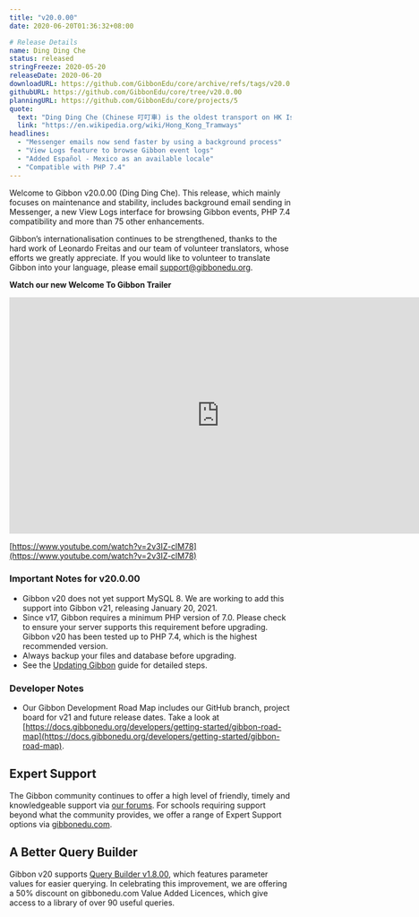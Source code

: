```yaml
---
title: "v20.0.00"
date: 2020-06-20T01:36:32+08:00

# Release Details
name: Ding Ding Che
status: released
stringFreeze: 2020-05-20
releaseDate: 2020-06-20
downloadURL: https://github.com/GibbonEdu/core/archive/refs/tags/v20.0.00.zip
githubURL: https://github.com/GibbonEdu/core/tree/v20.0.00
planningURL: https://github.com/GibbonEdu/core/projects/5
quote:
  text: "Ding Ding Che (Chinese 叮叮車) is the oldest transport on HK Island. In addition to being used by commuters, the system is popular with tourists, and is one of the most environmentally friendly ways of travelling in the city. Hong Kong people informally call the tramway the \"Ding Ding\" (叮叮), in reference to the double-bell ring used by the trams to warn pedestrians of their approach."
  link: "https://en.wikipedia.org/wiki/Hong_Kong_Tramways"
headlines:
  - "Messenger emails now send faster by using a background process"
  - "View Logs feature to browse Gibbon event logs"
  - "Added Español - Mexico as an available locale"
  - "Compatible with PHP 7.4"
---
```


Welcome to Gibbon v20.0.00 (Ding Ding Che). This release, which mainly focuses on maintenance and stability, includes background email sending in Messenger, a new View Logs interface for browsing Gibbon events, PHP 7.4 compatibility and more than 75 other enhancements.

Gibbon’s internationalisation continues to be strengthened, thanks to the hard work of Leonardo Freitas and our team of volunteer translators, whose efforts we greatly appreciate. If you would like to volunteer to translate Gibbon into your language, please email [support@gibbonedu.org](mailto:support@gibbonedu.org).

**Watch our new Welcome To Gibbon Trailer**

<iframe width="750" height="422" src="https://www.youtube.com/embed/2v3IZ-clM78" frameborder="0" allow="accelerometer; autoplay; encrypted-media; gyroscope; picture-in-picture" allowfullscreen></iframe>

[https://www.youtube.com/watch?v=2v3IZ-clM78](https://www.youtube.com/watch?v=2v3IZ-clM78)


### Important Notes for v20.0.00

- Gibbon v20 does not yet support MySQL 8. We are working to add this support into Gibbon v21, releasing January 20, 2021.
- Since v17, Gibbon requires a minimum PHP version of 7.0. Please check to ensure your server supports this requirement before upgrading. Gibbon v20 has been tested up to PHP 7.4, which is the highest recommended version.
- Always backup your files and database before upgrading.
- See the [Updating Gibbon](https://docs.gibbonedu.org/administrators/getting-started/updating-gibbon/) guide for detailed steps.

### Developer Notes

- Our Gibbon Development Road Map includes our GitHub branch, project board for v21 and future release dates. Take a look at [https://docs.gibbonedu.org/developers/getting-started/gibbon-road-map](https://docs.gibbonedu.org/developers/getting-started/gibbon-road-map).

## Expert Support
The Gibbon community continues to offer a high level of friendly, timely and knowledgeable support via [our forums](https://ask.gibbonedu.org/). For schools requiring support beyond what the community provides, we offer a range of Expert Support options via [gibbonedu.com](http://gibbonedu.com).

## A Better Query Builder
Gibbon v20 supports [Query Builder v1.8.00](https://gibbonedu.org/extend#query-builder), which features parameter values for easier querying. In celebrating this improvement, we are offering a 50% discount on gibbonedu.com Value Added Licences, which give access to a library of over 90 useful queries.
